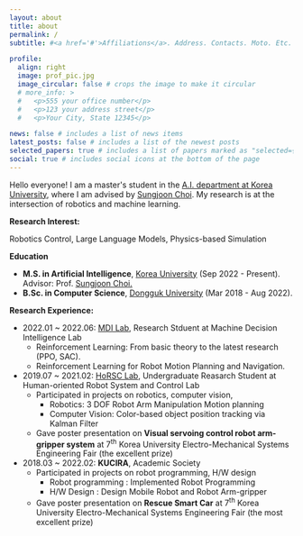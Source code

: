```yaml
---
layout: about
title: about
permalink: /
subtitle: #<a href='#'>Affiliations</a>. Address. Contacts. Moto. Etc.

profile:
  align: right
  image: prof_pic.jpg
  image_circular: false # crops the image to make it circular
  # more_info: >
  #   <p>555 your office number</p>
  #   <p>123 your address street</p>
  #   <p>Your City, State 12345</p>

news: false # includes a list of news items
latest_posts: false # includes a list of the newest posts
selected_papers: true # includes a list of papers marked as "selected={true}"
social: true # includes social icons at the bottom of the page
---
```


Hello everyone! I am a master's student in the [A.I. department at Korea University](https://info.korea.edu/en_info/grad/ai_intro.do), where I am advised by [Sungjoon Choi](https://sites.google.com/view/sungjoon-choi). My research is at the intersection of robotics and machine learning.

**Research Interest:** 

Robotics Control, Large Language Models, Physics-based Simulation

**Education**
- **M.S. in Artificial Intelligence**, [Korea University](http://xai.korea.ac.kr/) (Sep 2022 - Present). Advisor: Prof. [Sungjoon Choi.](https://sites.google.com/view/sungjoon-choi/personal)
- **B.Sc. in Computer Science**, [Dongguk University](https://www.dongguk.edu/main) (Mar 2018 - Aug 2022).


**Research Experience:** 
- 2022.01 ~ 2022.06: [MDI Lab](https://sites.google.com/site/donghwanleehome/), Research Stduent at Machine Decision Intelligence Lab
  - Reinforcement Learning: From basic theory to the latest research (PPO, SAC).
  - Reinforcement Learning for Robot Motion Planning and Navigation.
- 2019.07 ~ 2021.02: [HoRSC Lab](http://horsc.hyunhwanjeong.myds.me/), Undergraduate Reasarch Student at Human-oriented Robot System and Control Lab
  - Participated in projects on robotics, computer vision,
    - Robotics: 3 DOF Robot Arm Manipulation Motion planning
    - Computer Vision: Color-based object position tracking via Kalman Filter
  - Gave poster presentation on **Visual servoing control robot arm-gripper system** at 7<sup>th</sup> Korea University Electro-Mechanical Systems Engineering Fair (the excellent prize)
- 2018.03 ~ 2022.02: **KUCIRA**, Academic Society
  - Participated in projects on robot programming, H/W design 
    - Robot programming : Implemented Robot Programming
    - H/W Design : Design Mobile Robot and Robot Arm-gripper
  - Gave poster presentation on **Rescue Smart Car** at 7<sup>th</sup> Korea University Electro-Mechanical Systems Engineering Fair (the most excellent prize)
